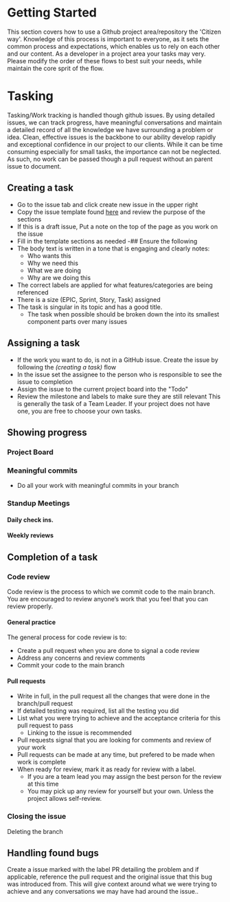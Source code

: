 # Getting Started
This section covers how to use a Github project area/repository the 'Citizen way'. Knowledge of this process is important to everyone, as it sets the common process and expectations, which enables us to rely on each other and our content.
As a developer in a project area your tasks may very. Please modify the order of these flows to best suit your needs, while maintain the core sprit of the flow.

# Tasking
Tasking/Work tracking is handled though github issues. By using detailed issues, we can track progress, have meaningful conversations and maintain a detailed record of all the knowledge we have surrounding a problem or idea.
Clean, effective issues is the backbone to our ability develop rapidly and exceptional confidence in our project to our clients. 
While it can be time consuming especially for small tasks, the importance can not be neglected. As such, no work can be passed though a pull request without an parent issue to document. 

## Creating a task
- Go to the issue tab and click create new issue in the upper right
- Copy the issue template found [here](./issues_template) and review the purpose of the sections
- If this is a draft issue, Put a note on the top of the page as you work on the issue
- Fill in the template sections as needed
-## Ensure the following
- The body text is written in a tone that is engaging and clearly notes:
    - Who wants this
    - Why we need this
    - What we are doing 
    - Why are we doing this
- The correct labels are applied for what features/categories are being referenced
- There is a size (EPIC, Sprint, Story, Task) assigned
- The task is singular in its topic and has a good title.
    - The task when possible should be broken down the into its smallest component parts over many issues


## Assigning a task 
- If the work you want to do, is not in a GitHub issue. Create the issue by following the _(creating a task)_ flow
- In the issue set the assignee to the person who is responsible to see the issue to completion
- Assign the issue to the current project board into the "Todo"
- Review the milestone and labels to make sure they are still relevant
This is generally the task of a Team Leader. If your project does not have one, you are free to choose your own tasks.
## Showing progress 
### Project Board
### Meaningful commits
- Do all your work with meaningful commits in your branch
### Standup Meetings
#### Daily check ins. 
#### Weekly reviews
## Completion of a task 
### Code review
Code review is the process to which we commit code to the main branch. You are encouraged to review anyone’s work that you feel that you can review properly.
#### General practice
The general process for code review is to:
- Create a pull request when you are done to signal a code review
- Address any concerns and review comments
- Commit your code to the main branch
#### Pull requests
- Write in full, in the pull request all the changes that were done in the branch/pull request
- If detailed testing was required, list all the testing you did
- List what you were trying to achieve and the acceptance criteria for this pull request to pass
    - Linking to the issue is recommended 
- Pull requests signal that you are looking for comments and review of your work
- Pull requests can be made at any time, but prefered to be made when work is complete
- When ready for review, mark it as ready for review with a label.
    - If you are a team lead you may assign the best person for the review at this time
    - You may pick up any review for yourself but your own. Unless the project allows self-review.
### Closing the issue
Deleting the branch
## Handling found bugs
Create a issue marked with the label PR detailing the problem and if applicable, reference the pull request and the original issue that this bug was introduced from. This will give context around what we were trying to achieve and any conversations we may have had around the issue..
